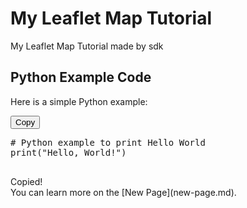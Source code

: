 # My Leaflet Map Tutorial
My Leaflet Map Tutorial 
made by sdk

## Python Example Code

Here is a simple Python example:

<div class="code-container">
  <button class="copy-btn" onclick="copyCode()">Copy</button>
  <pre id="codeBlock">
# Python example to print Hello World
print("Hello, World!")
  </pre>
  <span class="copied-notification" id="copiedNotification">Copied!</span>
</div>
You can learn more on the [New Page](new-page.md).
<!-- Link to External CSS -->
<link rel="stylesheet" type="text/css" href="style.css">

<!-- Link to External JavaScript -->
<script src="script.js"></script>



